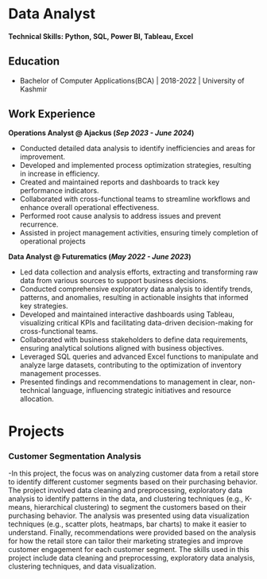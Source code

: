 # Data Analyst

#### Technical Skills: Python, SQL, Power BI, Tableau, Excel

## Education
- Bachelor of Computer Applications(BCA) | 2018-2022 | University of Kashmir

## Work Experience
**Operations Analyst @ Ajackus (_Sep 2023 - June 2024_)**
- Conducted detailed data analysis to identify inefficiencies and areas for improvement.
- Developed and implemented process optimization strategies, resulting in increase in efficiency.
- Created and maintained reports and dashboards to track key performance indicators.
- Collaborated with cross-functional teams to streamline workflows and enhance overall operational effectiveness.
- Performed root cause analysis to address issues and prevent recurrence.
- Assisted in project management activities, ensuring timely completion of operational projects

**Data Analyst @ Futurematics (_May 2022 - June 2023_)**
- Led data collection and analysis efforts, extracting and transforming raw data from various sources to support business decisions.
- Conducted comprehensive exploratory data analysis to identify trends, patterns, and anomalies, resulting in actionable insights that informed key strategies.
- Developed and maintained interactive dashboards using Tableau, visualizing critical KPIs and facilitating data-driven decision-making for cross-functional teams.
- Collaborated with business stakeholders to define data requirements, ensuring analytical solutions aligned with business objectives.
- Leveraged SQL queries and advanced Excel functions to manipulate and analyze large datasets, contributing to the optimization of inventory management processes.
- Presented findings and recommendations to management in clear, non-technical language, influencing strategic initiatives and resource allocation.

# Projects
### Customer Segmentation Analysis

-In this project, the focus was on analyzing customer data from a retail store to identify different customer segments based on their purchasing behavior. The project involved data cleaning and preprocessing, exploratory data analysis to identify patterns in the data, and clustering techniques (e.g., K-means, hierarchical clustering) to segment the customers based on their purchasing behavior. The analysis was presented using data visualization techniques (e.g., scatter plots, heatmaps, bar charts) to make it easier to understand. Finally, recommendations were provided based on the analysis for how the retail store can tailor their marketing strategies and improve customer engagement for each customer segment. The skills used in this project include data cleaning and preprocessing, exploratory data analysis, clustering techniques, and data visualization.
